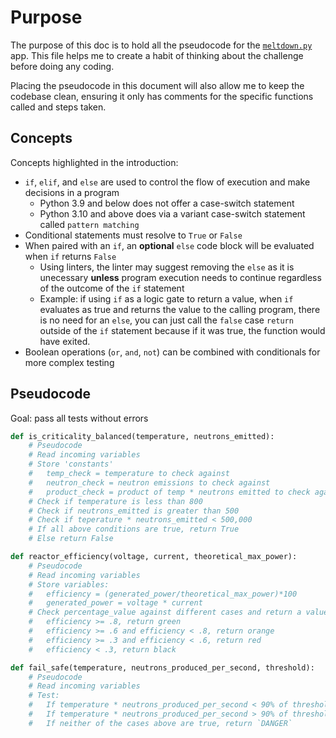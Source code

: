 # Purpose

The purpose of this doc is to hold all the pseudocode for the [`meltdown.py`](meltdown.py) app. This file helps me to create a habit of thinking about the challenge before doing any coding.

Placing the pseudocode in this document will also allow me to keep the codebase clean, ensuring it only has comments for the specific functions called and steps taken.

## Concepts

Concepts highlighted in the introduction:

- `if`, `elif`, and `else` are used to control the flow of execution and make decisions in a program
  - Python 3.9 and below does not offer a case-switch statement
  - Python 3.10 and above does via a variant case-switch statement called `pattern matching`
- Conditional statements must resolve to `True` or `False`
- When paired with an `if`, an **optional** `else` code block will be evaluated when `if` returns `False`
  - Using linters, the linter may suggest removing the `else` as it is unecessary **unless** program execution needs to continue regardless of the outcome of the `if` statement
  - Example: if using `if` as a logic gate to return a value, when `if` evaluates as true and returns the value to the calling program, there is no need for an `else`, you can just call the `false` case `return` outside of the `if` statement because if it was true, the function would have exited.
- Boolean operations (`or`, `and`, `not`) can be combined with conditionals for more complex testing

## Pseudocode

Goal: pass all tests without errors

```Python
def is_criticality_balanced(temperature, neutrons_emitted):
    # Pseudocode
    # Read incoming variables
    # Store 'constants'
    #   temp_check = temperature to check against
    #   neutron_check = neutron emissions to check against
    #   product_check = product of temp * neutrons emitted to check against
    # Check if temperature is less than 800
    # Check if neutrons_emitted is greater than 500
    # Check if teperature * neutrons_emitted < 500,000
    # If all above conditions are true, return True
    # Else return False

def reactor_efficiency(voltage, current, theoretical_max_power):
    # Pseudocode
    # Read incoming variables
    # Store variables:
    #   efficiency = (generated_power/theoretical_max_power)*100
    #   generated_power = voltage * current
    # Check percentage_value against different cases and return a value based on calculated efficiency
    #   efficiency >= .8, return green
    #   efficiency >= .6 and efficiency < .8, return orange
    #   efficiency >= .3 and efficiency < .6, return red
    #   efficiency < .3, return black

def fail_safe(temperature, neutrons_produced_per_second, threshold):
    # Pseudocode
    # Read incoming variables
    # Test:
    #   If temperature * neutrons_produced_per_second < 90% of threshold, return `LOW`
    #   If temperature * neutrons_produced_per_second > 90% of threshold and < 100% of threshold, return `NORMAL`
    #   If neither of the cases above are true, return `DANGER`

```
